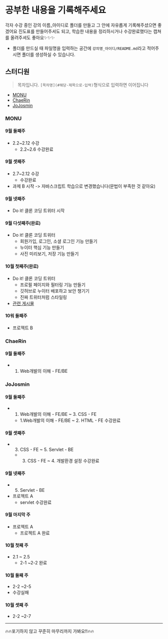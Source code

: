 # 공부한 내용을 기록해주세요
각자 수강 중인 강의 이름_아이디로 폴더를 만들고 그 안에 자유롭게 기록해주셨으면 좋겠어요
진도표를 만들어주셔도 되고, 학습한 내용을 정리하시거나 수강완료했다는 캡쳐를 올려주셔도 좋아요✨✨✨
* 폴더를 만드실 때 파일명을 입력하는 공간에 `강의명_아이디/README.md`라고 적어주시면 폴더를 생성하실 수 있습니다.
## 스터디원
> 목차입니다. `[목차명](#해당-제목으로-입력)`형식으로 입력하면 이어집니다
* [MONU](#monu)
* [ChaeRin](#ChaeRin)
* [JoJosmin](#JoJosmin)

### MONU
#### 9월 둘째주
* 2.2~2.12 수강
  * 2.2~2.6 수강완료
 
#### 9월 셋째주
* 2.7~2.12 수강
    * 수강완료
* 과제 B 시작 -> 자바스크립트 학습으로 변경했습니다(문법이 부족한 것 같아요)

#### 9월 넷째주
* Do it! 클론 코딩 트위터 시작

#### 9월 다섯째주(완료)
* Do it! 클론 코딩 트위터 
    * 회원가입, 로그인, 소셜 로그인 기능 만들기
    * 누이터 핵심 기능 만들기
    * 사진 미리보기, 저장 기능 만들기

#### 10월 첫째주(완료)
* Do it! 클론 코딩 트위터
    * 프로필 페이지와 필터링 기능 만들기
    * 깃허브로 누이터 배포하고 보안 챙기기
    * 진짜 트위터처럼 스타일링
* <a href="https://kimdahui42.github.io/%ED%8A%B8%EC%9C%84%ED%84%B0-%ED%81%B4%EB%A1%A0-%EC%BD%94%EB%94%A9/">관련 게시물</a>

#### 10워 둘째주
* 프로젝트 B
  
### ChaeRin
#### 9월 둘째주
* 1. Web개발의 이해 - FE/BE

### JoJosmin
#### 9월 둘째주
* 1. Web개발의 이해 - FE/BE ~ 3. CSS - FE
  * 1.Web개발의 이해 - FE/BE ~ 2. HTML - FE 수강완료

#### 9월 셋째주
* 3. CSS - FE ~ 5. Servlet - BE
  * 3. CSS - FE ~ 4. 개발환경 설정 수강완료

#### 9월 넷째주
* 5. Servlet - BE 
* 프로젝트 A
  * servlet 수강완료

#### 9월 마지막 주
* 프로젝트 A
  * 프로젝트 A 완료
  
#### 10월 첫째 주
* 2.1 ~ 2.5
  * 2-1 ~2-2 완료

#### 10월 둘째 주
* 2-2 ~2-5
 * 수강실패

#### 10월 셋째 주
* 2-2 ~2-7
***
🔥🔥포기하지 않고 꾸준히 마무리까지 가봐요!!🔥🔥
